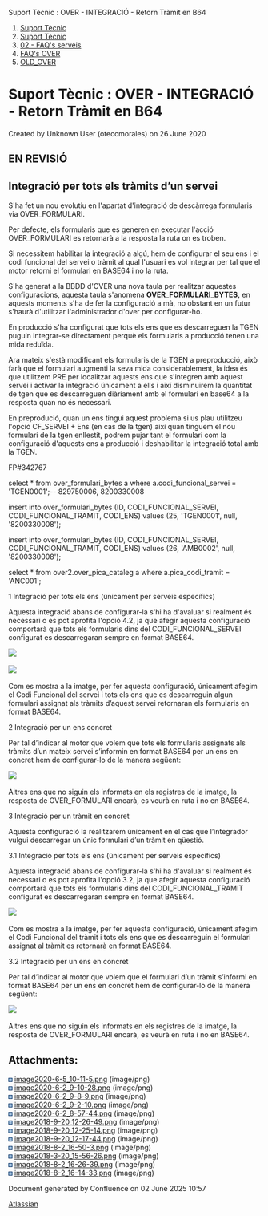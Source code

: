 Suport Tècnic : OVER - INTEGRACIÓ - Retorn Tràmit en B64  

1.  [Suport Tècnic](index.html)
2.  [Suport Tècnic](13893782.html)
3.  [02 - FAQ's serveis](26313393.html)
4.  [FAQ's OVER](28705589.html)
5.  [OLD\_OVER](OLD_OVER_41522665.html)

Suport Tècnic : OVER - INTEGRACIÓ - Retorn Tràmit en B64
========================================================

Created by Unknown User (oteccmorales) on 26 June 2020

EN REVISIÓ
----------

Integració per tots els tràmits d’un servei
-------------------------------------------

  

S'ha fet un nou evolutiu en l'apartat d'integració de descàrrega formularis via OVER\_FORMULARI.

Per defecte, els formularis que es generen en executar l'acció OVER\_FORMULARI es retornarà a la resposta la ruta on es troben.

Si necessitem habilitar la integració a algú, hem de configurar el seu ens i el codi funcional del servei o tràmit al qual l'usuari es vol integrar per tal que el motor retorni el formulari en BASE64 i no la ruta.

S'ha generat a la BBDD d'OVER una nova taula per realitzar aquestes configuracions, aquesta taula s'anomena **OVER\_FORMULARI\_BYTES,** en aquests moments s'ha de fer la configuració a mà, no obstant en un futur s'haurà d'utilitzar l'administrador d'over per configurar-ho.

En producció s'ha configurat que tots els ens que es descarreguen la TGEN puguin integrar-se directament perquè els formularis a producció tenen una mida reduïda.

  

Ara mateix s'està modificant els formularis de la TGEN a preproducció, això farà que el formulari augmenti la seva mida considerablement, la idea és que utilitzem PRE per localitzar aquests ens que s'integren amb aquest servei i activar la integració únicament a ells i així disminuirem la quantitat de tgen que es descarreguen diàriament amb el formulari en base64 a la resposta quan no és necessari.

  

En preprodució, quan un ens tingui aquest problema si us plau utilitzeu l'opció CF\_SERVEI + Ens (en cas de la tgen) així quan tinguem el nou formulari de la tgen enllestit, podrem pujar tant el formulari com la configuració d'aquests ens a producció i deshabilitar la integració total amb la TGEN.

FP#342767

   select \* from over\_formulari\_bytes a
   where a.codi\_funcional\_servei = 'TGEN0001';-- 829750006, 8200330008
   
   insert into over\_formulari\_bytes (ID, CODI\_FUNCIONAL\_SERVEI, CODI\_FUNCIONAL\_TRAMIT, CODI\_ENS)
values (25, 'TGEN0001', null, '8200330008');

insert into over\_formulari\_bytes (ID, CODI\_FUNCIONAL\_SERVEI, CODI\_FUNCIONAL\_TRAMIT, CODI\_ENS)
values (26, 'AMB0002', null, '8200330008');

   
select \* from over2.over\_pica\_cataleg  a
where a.pica\_codi\_tramit = 'ANC001';

  

1 Integració per tots els ens (únicament per serveis específics)

Aquesta integració abans de configurar-la s'hi ha d'avaluar si realment és necessari o es pot aprofita l'opció 4.2, ja que afegir aquesta configuració comportarà que tots els formularis dins del CODI\_FUNCIONAL\_SERVEI configurat es descarregaran sempre en format BASE64.

![](attachments/41517781/41517782.png)

![](attachments/41517781/41517786.png)  

Com es mostra a la imatge, per fer aquesta configuració, únicament afegim el Codi Funcional del servei i tots els ens que es descarreguin algun formulari assignat als tràmits d’aquest servei retornaran els formularis en format BASE64.

2 Integració per un ens concret

Per tal d’indicar al motor que volem que tots els formularis assignats als tràmits d’un mateix servei s’informin en format BASE64 per un ens en concret hem de configurar-lo de la manera següent:

![](attachments/41517781/41517785.png)

Altres ens que no siguin els informats en els registres de la imatge, la resposta de OVER\_FORMULARI encarà, es veurà en ruta i no en BASE64.

3 Integració per un tràmit en concret

Aquesta configuració la realitzarem únicament en el cas que l’integrador vulgui descarregar un únic formulari d’un tràmit en qüestió.

3.1 Integració per tots els ens (únicament per serveis específics)

Aquesta integració abans de configurar-la s'hi ha d'avaluar si realment és necessari o es pot aprofita l'opció 3.2, ja que afegir aquesta configuració comportarà que tots els formularis dins del CODI\_FUNCIONAL\_TRAMIT configurat es descarregaran sempre en format BASE64.

![](attachments/41517781/41517784.png)

Com es mostra a la imatge, per fer aquesta configuració, únicament afegim el Codi Funcional del tràmit i tots els ens que es descarreguin el formulari assignat al tràmit es retornarà en format BASE64.

3.2 Integració per un ens en concret

Per tal d’indicar al motor que volem que el formulari d’un tràmit s’informi en format BASE64 per un ens en concret hem de configurar-lo de la manera següent:

![](attachments/41517781/41517783.png)

Altres ens que no siguin els informats en els registres de la imatge, la resposta de OVER\_FORMULARI encarà, es veurà en ruta i no en BASE64.

  

  

  

  

  

Attachments:
------------

![](images/icons/bullet_blue.gif) [image2020-6-5\_10-11-5.png](attachments/41517781/41517782.png) (image/png)  
![](images/icons/bullet_blue.gif) [image2020-6-2\_9-10-28.png](attachments/41517781/41517783.png) (image/png)  
![](images/icons/bullet_blue.gif) [image2020-6-2\_9-8-9.png](attachments/41517781/41517784.png) (image/png)  
![](images/icons/bullet_blue.gif) [image2020-6-2\_9-2-10.png](attachments/41517781/41517785.png) (image/png)  
![](images/icons/bullet_blue.gif) [image2020-6-2\_8-57-44.png](attachments/41517781/41517786.png) (image/png)  
![](images/icons/bullet_blue.gif) [image2018-9-20\_12-26-49.png](attachments/41517781/41517787.png) (image/png)  
![](images/icons/bullet_blue.gif) [image2018-9-20\_12-25-14.png](attachments/41517781/41517788.png) (image/png)  
![](images/icons/bullet_blue.gif) [image2018-9-20\_12-17-44.png](attachments/41517781/41517789.png) (image/png)  
![](images/icons/bullet_blue.gif) [image2018-8-2\_16-50-3.png](attachments/41517781/41517790.png) (image/png)  
![](images/icons/bullet_blue.gif) [image2018-3-20\_15-56-26.png](attachments/41517781/41517791.png) (image/png)  
![](images/icons/bullet_blue.gif) [image2018-8-2\_16-26-39.png](attachments/41517781/41517792.png) (image/png)  
![](images/icons/bullet_blue.gif) [image2018-8-2\_16-14-33.png](attachments/41517781/41517793.png) (image/png)  

Document generated by Confluence on 02 June 2025 10:57

[Atlassian](http://www.atlassian.com/)